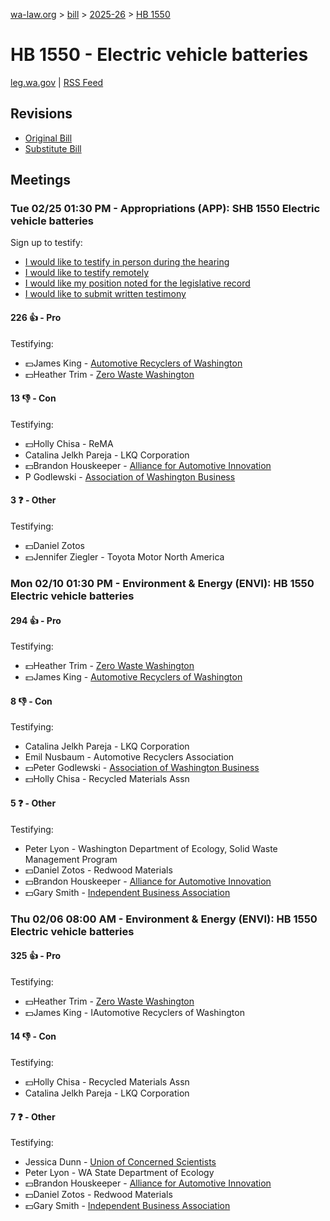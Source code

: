 [wa-law.org](/) > [bill](/bill/) > [2025-26](/bill/2025-26/) > [HB 1550](/bill/2025-26/hb/1550/)

# HB 1550 - Electric vehicle batteries
[leg.wa.gov](https://app.leg.wa.gov/billsummary?BillNumber=1550&Year=2025&Initiative=false) | [RSS Feed](./rss.xml)

## Revisions
* [Original Bill](1/)
* [Substitute Bill](S/)

## Meetings
### Tue 02/25 01:30 PM - Appropriations (APP): SHB 1550 Electric vehicle batteries
Sign up to testify:
* [I would like to testify in person during the hearing](https://app.leg.wa.gov/csi/Testifier/Add?chamber=House&mId=32907&aId=165021&caId=26219&tId=1)
* [I would like to testify remotely](https://app.leg.wa.gov/csi/Testifier/Add?chamber=House&mId=32907&aId=165021&caId=26219&tId=2)
* [I would like my position noted for the legislative record](https://app.leg.wa.gov/csi/Testifier/Add?chamber=House&mId=32907&aId=165021&caId=26219&tId=3)
* [I would like to submit written testimony](https://app.leg.wa.gov/csi/Testifier/Add?chamber=House&mId=32907&aId=165021&caId=26219&tId=4)

#### 226 👍 - Pro
Testifying:
* 💵James King - [Automotive Recyclers of Washington](/org/automotive_recyclers_of_washington/)
* 💵Heather Trim - [Zero Waste Washington](/org/zero_waste_washington/)

#### 13 👎 - Con
Testifying:
* 💵Holly Chisa - ReMA
* Catalina Jelkh Pareja - LKQ Corporation
* 💵Brandon Houskeeper - [Alliance for Automotive Innovation](/org/alliance_for_automotive_innovation/)
* P Godlewski - [Association of Washington Business](/org/association_of_washington_business/)

#### 3 ❓ - Other
Testifying:
* 💵Daniel Zotos
* 💵Jennifer Ziegler - Toyota Motor North America

### Mon 02/10 01:30 PM - Environment & Energy (ENVI): HB 1550 Electric vehicle batteries
#### 294 👍 - Pro
Testifying:
* 💵Heather Trim - [Zero Waste Washington](/org/zero_waste_washington/)
* 💵James King - [Automotive Recyclers of Washington](/org/automotive_recyclers_of_washington/)

#### 8 👎 - Con
Testifying:
* Catalina Jelkh Pareja - LKQ Corporation
* Emil Nusbaum - Automotive Recyclers Association
* 💵Peter Godlewski - [Association of Washington Business](/org/association_of_washington_business/)
* 💵Holly Chisa - Recycled Materials Assn

#### 5 ❓ - Other
Testifying:
* Peter Lyon - Washington Department of Ecology, Solid Waste Management Program
* 💵Daniel Zotos - Redwood Materials
* 💵Brandon Houskeeper - [Alliance for Automotive Innovation](/org/alliance_for_automotive_innovation/)
* 💵Gary Smith - [Independent Business Association](/org/independent_business_association/)

### Thu 02/06 08:00 AM - Environment & Energy (ENVI): HB 1550 Electric vehicle batteries
#### 325 👍 - Pro
Testifying:
* 💵Heather Trim - [Zero Waste Washington](/org/zero_waste_washington/)
* 💵James King - IAutomotive Recyclers of Washington

#### 14 👎 - Con
Testifying:
* 💵Holly Chisa - Recycled Materials Assn
* Catalina Jelkh Pareja - LKQ Corporation

#### 7 ❓ - Other
Testifying:
* Jessica Dunn - [Union of Concerned Scientists](/org/union_of_concerned_scientists/)
* Peter Lyon - WA State Department of Ecology
* 💵Brandon Houskeeper - [Alliance for Automotive Innovation](/org/alliance_for_automotive_innovation/)
* 💵Daniel Zotos - Redwood Materials
* 💵Gary Smith - [Independent Business Association](/org/independent_business_association/)
